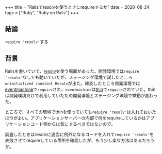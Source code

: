 +++
title = "Railsでresolvを使うときにrequireするか"
date = 2020-08-24
tags = ["Ruby", "Ruby on Rails"]
+++

## 結論
`require 'resolv'`する

## 背景
Railsを書いていて、[resolv](https://docs.ruby-lang.org/ja/latest/library/resolv.html)を使う場面があった。開発環境では`require 'resolv'`なしでも動いていたが、ステージング環境で試したところ`uninitialized constant Resolv`が出た。確認したところ開発環境では[eventmachine](https://github.com/eventmachine/eventmachine/blob/v1.2.7/lib/eventmachine.rb#L39)で`require`され、`eventmachine`は[thin](https://github.com/macournoyer/thin/blob/v1.7.2/lib/thin.rb#L7)で`require`されていた。thinは開発環境だけで利用していたため開発環境とステージング環境で挙動が変わった。

ところで、すべての環境でthinを使っていても`require 'resolv'`は入れておいたほうがよい。アプリケーションサーバーの内部で何をrequireしているかはアプリケーションコード側からは気にするべきではないので。

調査したときはresolvに適当に例外になるコードを入れて`require 'resolv'`を失敗させてrequireしている箇所を確認したが、もう少し楽な方法はあるだろうか。
